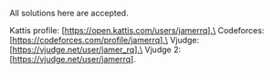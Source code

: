 All solutions here are accepted.


Kattis profile: [https://open.kattis.com/users/jamerrq].\
Codeforces:     [https://codeforces.com/profile/jamerrq].\
Vjudge:         [https://vjudge.net/user/jamer_rq].\
Vjudge 2: [https://vjudge.net/user/jamerrq].
